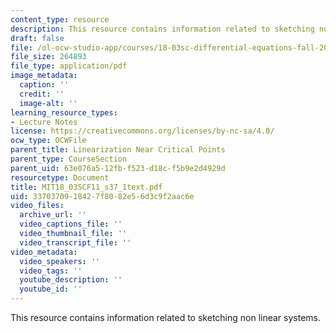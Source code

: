 ```yaml
---
content_type: resource
description: This resource contains information related to sketching non linear systems.
draft: false
file: /ol-ocw-studio-app/courses/18-03sc-differential-equations-fall-2011/3370370918427f8082e56d3c9f2aac6e_MIT18_03SCF11_s37_1text.pdf
file_size: 264893
file_type: application/pdf
image_metadata:
  caption: ''
  credit: ''
  image-alt: ''
learning_resource_types:
- Lecture Notes
license: https://creativecommons.org/licenses/by-nc-sa/4.0/
ocw_type: OCWFile
parent_title: Linearization Near Critical Points
parent_type: CourseSection
parent_uid: 63e076a5-12fb-f523-d18c-f5b9e2d4929d
resourcetype: Document
title: MIT18_03SCF11_s37_1text.pdf
uid: 33703709-1842-7f80-82e5-6d3c9f2aac6e
video_files:
  archive_url: ''
  video_captions_file: ''
  video_thumbnail_file: ''
  video_transcript_file: ''
video_metadata:
  video_speakers: ''
  video_tags: ''
  youtube_description: ''
  youtube_id: ''
---
```

This resource contains information related to sketching non linear systems.